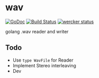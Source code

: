 wav
===
[![GoDoc](https://godoc.org/github.com/cryptix/wav?status.svg)](https://godoc.org/github.com/cryptix/wav)
[![Build Status](https://travis-ci.org/cryptix/wav.png?branch=master)](https://travis-ci.org/cryptix/wav)
 [![wercker status](https://app.wercker.com/status/d23488f1a04c695b0ad57fe5a647d0ec "wercker status")](https://app.wercker.com/project/bykey/d23488f1a04c695b0ad57fe5a647d0ec)

 golang .wav reader and writer


## Todo
* Use `type WavFile` for Reader
* Implement Stereo interleaving
* Dev
